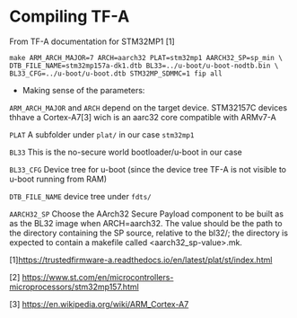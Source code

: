 # Compiling TF-A
From TF-A documentation for STM32MP1 [1]

```
make ARM_ARCH_MAJOR=7 ARCH=aarch32 PLAT=stm32mp1 AARCH32_SP=sp_min \
DTB_FILE_NAME=stm32mp157a-dk1.dtb BL33=../u-boot/u-boot-nodtb.bin \
BL33_CFG=../u-boot/u-boot.dtb STM32MP_SDMMC=1 fip all
```

* Making sense of the parameters:

`ARM_ARCH_MAJOR` and `ARCH` depend on the target device. STM32157C devices thhave a Cortex-A7[3] wich is an aarc32 core compatible with ARMv7-A

`PLAT` A subfolder under `plat/` in our case  `stm32mp1` 

`BL33` This is the no-secure world bootloader/u-boot in our case

`BL33_CFG` Device tree for u-boot (since the device tree TF-A is not visible to u-boot running from RAM)

`DTB_FILE_NAME` device tree under `fdts/`

`AARCH32_SP` Choose the AArch32 Secure Payload component to be built as as the BL32 image when ARCH=aarch32. The value should be the path to the directory containing the SP source, relative to the bl32/; the directory is expected to contain a makefile called <aarch32_sp-value>.mk.

[1]https://trustedfirmware-a.readthedocs.io/en/latest/plat/st/index.html

[2] https://www.st.com/en/microcontrollers-microprocessors/stm32mp157.html

[3] https://en.wikipedia.org/wiki/ARM_Cortex-A7